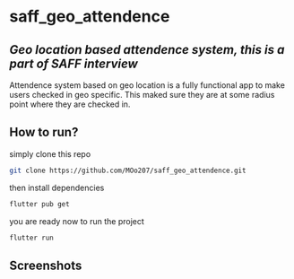 # saff_geo_attendence
## _Geo location based attendence system, this is a part of SAFF interview_

Attendence system based on geo location is a fully functional app to make users checked in geo specific.
This maked sure they are at some radius point where they are checked in.

## How to run?

simply clone this repo
```sh
git clone https://github.com/MOo207/saff_geo_attendence.git
```
then install dependencies
```sh
flutter pub get
```

you are  ready now to run the project 
```sh
flutter run
```

## Screenshots

